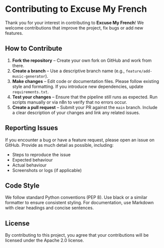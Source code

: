 # Contributing to Excuse My French

Thank you for your interest in contributing to **Excuse My French**!  We welcome contributions that improve the project, fix bugs or add new features.

## How to Contribute

1. **Fork the repository** – Create your own fork on GitHub and work from there.
2. **Create a branch** – Use a descriptive branch name (e.g., `feature/add-music-generator`).
3. **Make changes** – Edit code or documentation files.  Please follow existing style and formatting.  If you introduce new dependencies, update `requirements.txt`.
4. **Test your changes** – Ensure that the pipeline still runs as expected.  Run scripts manually or via n8n to verify that no errors occur.
5. **Create a pull request** – Submit your PR against the `main` branch.  Include a clear description of your changes and link any related issues.

## Reporting Issues

If you encounter a bug or have a feature request, please open an issue on GitHub.  Provide as much detail as possible, including:

- Steps to reproduce the issue
- Expected behaviour
- Actual behaviour
- Screenshots or logs (if applicable)

## Code Style

We follow standard Python conventions (PEP 8).  Use black or a similar formatter to ensure consistent styling.  For documentation, use Markdown with clear headings and concise sentences.

## License

By contributing to this project, you agree that your contributions will be licensed under the Apache 2.0 license.
